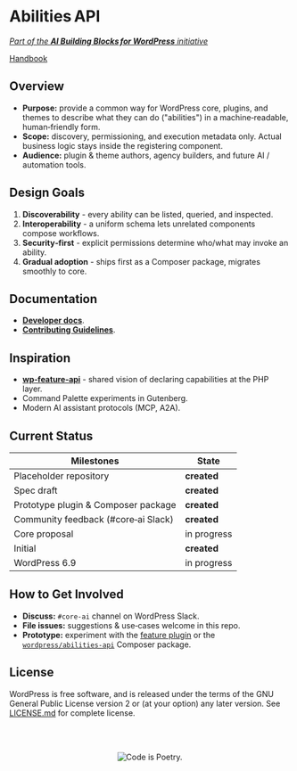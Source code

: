 # Abilities API

[_Part of the **AI Building Blocks for WordPress** initiative_
](https://make.wordpress.org/ai/2025/07/17/ai-building-blocks)

[Handbook](https://make.wordpress.org/ai/handbook/projects/abilities-api/)

## Overview

- **Purpose:** provide a common way for WordPress core, plugins, and themes to describe what they can do ("abilities") in a machine‑readable, human‑friendly form.
- **Scope:** discovery, permissioning, and execution metadata only. Actual business logic stays inside the registering component.
- **Audience:** plugin & theme authors, agency builders, and future AI / automation tools.

## Design Goals

1. **Discoverability** - every ability can be listed, queried, and inspected.
2. **Interoperability** - a uniform schema lets unrelated components compose workflows.
3. **Security‑first** - explicit permissions determine who/what may invoke an ability.
4. **Gradual adoption** - ships first as a Composer package, migrates smoothly to core.

## Documentation

- **[Developer docs](docs/README.md)**.
- **[Contributing Guidelines](CONTRIBUTING.md)**.

## Inspiration

- **[wp‑feature‑api](https://github.com/automattic/wp-feature-api)** - shared vision of declaring capabilities at the PHP layer.
- Command Palette experiments in Gutenberg.
- Modern AI assistant protocols (MCP, A2A).

## Current Status

| Milestones                          | State       |
| ----------------------------------- | ----------- |
| Placeholder repository              | **created** |
| Spec draft                          | **created** |
| Prototype plugin & Composer package | **created** |
| Community feedback (#core‑ai Slack) | **created** |
| Core proposal                       | in progress |
| Initial                             | **created** |
| WordPress 6.9                       | in progress |

## How to Get Involved

- **Discuss:** `#core-ai` channel on WordPress Slack.
- **File issues:** suggestions & use‑cases welcome in this repo.
- **Prototype:** experiment with the [feature plugin](https://github.com/WordPress/abilities-api/releases/latest) or the [`wordpress/abilities-api`](https://packagist.org/packages/wordpress/abilities-api) Composer package.

## License

WordPress is free software, and is released under the terms of the GNU General Public License version 2 or (at your option) any later version. See [LICENSE.md](LICENSE.md) for complete license.

<br/><br/><p align="center"><img src="https://s.w.org/style/images/codeispoetry.png?1" alt="Code is Poetry." /></p>
